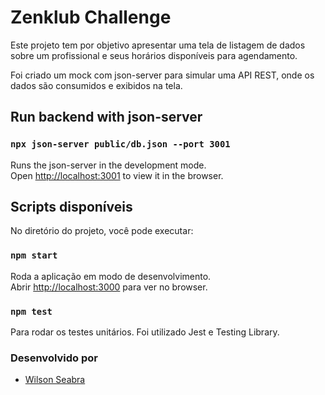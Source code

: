 # Zenklub Challenge

Este projeto tem por objetivo apresentar uma tela de listagem de dados sobre um profissional e seus horários disponíveis para agendamento.

Foi criado um mock com json-server para simular uma API REST, onde os dados são consumidos e exibidos na tela.

## Run backend with json-server

### `npx json-server public/db.json --port 3001`

Runs the json-server in the development mode.\
Open [http://localhost:3001](http://localhost:3001) to view it in the browser.

## Scripts disponíveis

No diretório do projeto, você pode executar:

### `npm start`

Roda a aplicação em modo de desenvolvimento.\
Abrir [http://localhost:3000](http://localhost:3000) para ver no browser.

### `npm test`

Para rodar os testes unitários. Foi utilizado Jest e Testing Library.

### Desenvolvido por

- [Wilson Seabra](https://www.linkedin.com/in/wilson-seabra/)